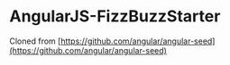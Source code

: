 # AngularJS-FizzBuzzStarter
Cloned from [https://github.com/angular/angular-seed](https://github.com/angular/angular-seed)

